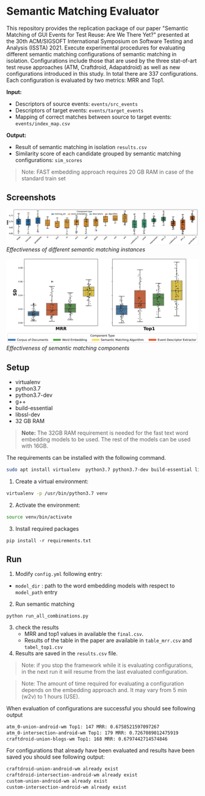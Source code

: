# Semantic Matching Evaluator
This repository provides the replication package of our paper "Semantic Matching of GUI Events for Test Reuse: Are We There Yet?" presented at the 30th ACM/SIGSOFT International Symposium on Software Testing and Analysis (ISSTA) 2021.
Execute experimental procedures for evaluating different semantic matching configurations of semantic matching in isolation.
Configurations include those that are used by the three stat-of-art test reuse approaches (ATM, Craftdroid, Adapatdroid) as well as new configurations introduced in this study.
In total there are 337 configurations.
Each configuration is evaluated by two metrics: MRR and Top1.

**Input:**
- Descriptors of source events: `events/src_events`
- Descriptors of target events: `events/target_events`
- Mapping of correct matches between source to target events: `events/index_map.csv`

**Output:**
- Result of semantic matching in isolation `results.csv`
- Similarity score of each candidate grouped by semantic matching configurations: `sim_scores`


> Note: FAST embedding approach requires 20 GB RAM in case of the standard train set
 

## Screenshots
![Corr Plot](screenshots/screenshot1.png)
*Effectiveness of different semantic matching instances*

![Corr Plot](screenshots/screenshot2.png)
*Effectiveness of semantic matching components*


## Setup


- virtualenv
- python3.7
- python3.7-dev
- g++
- build-essential
- libssl-dev
- 32 GB RAM 

> **Note:** The 32GB RAM requirement is needed for the fast text word embedding models to be used. The rest of the models can be used with 16GB.

The requirements can be installed with the following command.

```sh
sudo apt install virtualenv  python3.7 python3.7-dev build-essential libssl-dev
```

1. Create a virtual environment:
```sh
virtualenv -p /usr/bin/python3.7 venv
```

2. Activate the environment:
```sh
source venv/bin/activate
```

3. Install required packages

```shell
pip install -r requirements.txt
```

## Run

1. Modify `config.yml` following entry:
 - `model_dir` : path to the word embedding models with respect to `model_path` entry

2. Run semantic matching

```shell
python run_all_combinations.py
```
3. check the results
    - MRR and top1 values in available the `final.csv`.
    - Results of the table in the paper are available in `table_mrr.csv` and `tabel_top1.csv`
4. Results are saved in the `results.csv` file.
 
> Note: if you stop the framework while it is evaluating configurations, in the next run it will resume from the last evaluated configuration.
 
> Note:  The amount of time required for evaluating a configuration depends on the embedding approach and. It may vary from 5 min (w2v) to 1 hours (USE).
 
 
 
When evaluation of configurations are successful you should see following output
 
```
atm_0-union-android-wm Top1: 147 MRR: 0.6758521597097267
atm_0-intersection-android-wm Top1: 179 MRR: 0.7267089012475919
craftdroid-union-blogs-wm Top1: 168 MRR: 0.6797442714574846
```
 
For configurations that already have been evaluated and results have been saved you should see following output:
 
```
craftdroid-union-android-wm already exist
craftdroid-intersection-android-wm already exist
custom-union-android-wm already exist
custom-intersection-android-wm already exist
```
